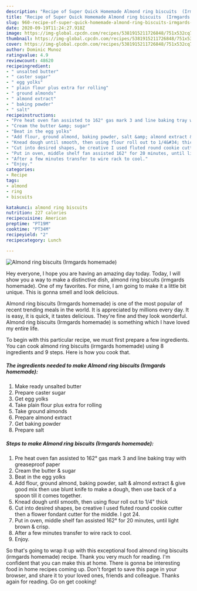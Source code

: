 ```yaml
---
description: "Recipe of Super Quick Homemade Almond ring biscuits  (Irmgards homemade)"
title: "Recipe of Super Quick Homemade Almond ring biscuits  (Irmgards homemade)"
slug: 960-recipe-of-super-quick-homemade-almond-ring-biscuits-irmgards-homemade
date: 2020-09-19T11:24:27.918Z
image: https://img-global.cpcdn.com/recipes/5381915211726848/751x532cq70/almond-ring-biscuits-irmgards-homemade-recipe-main-photo.jpg
thumbnail: https://img-global.cpcdn.com/recipes/5381915211726848/751x532cq70/almond-ring-biscuits-irmgards-homemade-recipe-main-photo.jpg
cover: https://img-global.cpcdn.com/recipes/5381915211726848/751x532cq70/almond-ring-biscuits-irmgards-homemade-recipe-main-photo.jpg
author: Dominic Munoz
ratingvalue: 4.9
reviewcount: 48620
recipeingredient:
- " unsalted butter"
- " caster sugar"
- " egg yolks"
- " plain flour plus extra for rolling"
- " ground almonds"
- " almond extract"
- " baking powder"
- " salt"
recipeinstructions:
- "Pre heat oven fan assisted to 162° gas mark 3 and line baking tray with greaseproof paper"
- "Cream the butter &amp; sugar"
- "Beat in the egg yolks"
- "Add flour, ground almond, baking powder, salt &amp; almond extract &amp; give good mix then use blunt knife to make a dough, then use back of a spoon till it comes together."
- "Knead dough until smooth, then using flour roll out to 1/4&#34; thick"
- "Cut into desired shapes, be creative I used fluted round cookie cutter then a  flower fondant cutter  for the middle. I got 24."
- "Put in oven, middle shelf fan assisted 162° for 20 minutes, until light  brown &amp; crisp."
- "After a few minutes transfer to wire rack to cool."
- "Enjoy."
categories:
- Recipe
tags:
- almond
- ring
- biscuits

katakunci: almond ring biscuits 
nutrition: 227 calories
recipecuisine: American
preptime: "PT19M"
cooktime: "PT34M"
recipeyield: "2"
recipecategory: Lunch

---
```



![Almond ring biscuits  (Irmgards homemade)](https://img-global.cpcdn.com/recipes/5381915211726848/751x532cq70/almond-ring-biscuits-irmgards-homemade-recipe-main-photo.jpg)

Hey everyone, I hope you are having an amazing day today. Today, I will show you a way to make a distinctive dish, almond ring biscuits  (irmgards homemade). One of my favorites. For mine, I am going to make it a little bit unique. This is gonna smell and look delicious.



Almond ring biscuits  (Irmgards homemade) is one of the most popular of recent trending meals in the world. It is appreciated by millions every day. It is easy, it is quick, it tastes delicious. They're fine and they look wonderful. Almond ring biscuits  (Irmgards homemade) is something which I have loved my entire life.


To begin with this particular recipe, we must first prepare a few ingredients. You can cook almond ring biscuits  (irmgards homemade) using 8 ingredients and 9 steps. Here is how you cook that.

<!--inarticleads1-->

##### The ingredients needed to make Almond ring biscuits  (Irmgards homemade):

1. Make ready  unsalted butter
1. Prepare  caster sugar
1. Get  egg yolks
1. Take  plain flour plus extra for rolling
1. Take  ground almonds
1. Prepare  almond extract
1. Get  baking powder
1. Prepare  salt




<!--inarticleads2-->

##### Steps to make Almond ring biscuits  (Irmgards homemade):

1. Pre heat oven fan assisted to 162° gas mark 3 and line baking tray with greaseproof paper
1. Cream the butter &amp; sugar
1. Beat in the egg yolks
1. Add flour, ground almond, baking powder, salt &amp; almond extract &amp; give good mix then use blunt knife to make a dough, then use back of a spoon till it comes together.
1. Knead dough until smooth, then using flour roll out to 1/4&#34; thick
1. Cut into desired shapes, be creative I used fluted round cookie cutter then a  flower fondant cutter  for the middle. I got 24.
1. Put in oven, middle shelf fan assisted 162° for 20 minutes, until light  brown &amp; crisp.
1. After a few minutes transfer to wire rack to cool.
1. Enjoy.




So that's going to wrap it up with this exceptional food almond ring biscuits  (irmgards homemade) recipe. Thank you very much for reading. I'm confident that you can make this at home. There is gonna be interesting food in home recipes coming up. Don't forget to save this page in your browser, and share it to your loved ones, friends and colleague. Thanks again for reading. Go on get cooking!
